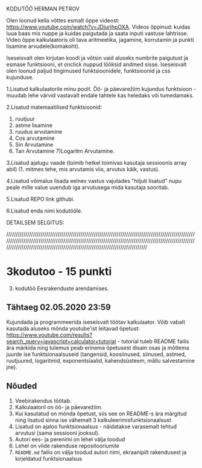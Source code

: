 
KODUTÖÖ  HERMAN PETROV

Olen loonud kella võttes esmalt õppe videost: https://www.youtube.com/watch?v=JDiurjhpOXA.
Videos õppinud: kuidas luua baas mis nuppe ja kuidas paigutada ja saata inputi vastuse lahtrisse.
Video õppe kalkulaatoris oli tava aritmeetika, jagamine, korrutamin ja punkti lisamine arvudele(komakoht).

Iseseisvalt olen kirjutan koodi ja võtsin vaid aluseks numbrite paigutust ja esmase funktsiooni, et onclick nuppud lööksid andmed sisse.
Iseseisvalt olen loonud paljud tingimused funktsioonidele, funktsioonid ja css kujunduse.

1.Lisatud kalkulaatorile minu poolt.
Öö- ja päevarežiim kujundus funktsioon - muudab lehe värvid vastavalt endale tahtele kas heledaks või tumedamaks.

2.Lisatud matemaatilised funktsioonid:
 1) ruutjuur
 2) astme lisamine
 3) ruudus arvutamine
 4) Cos arvutamine
 5) Sin Arvutamine
 6) Tan Arvutamine
 7)Logaritm Arvutamine.

3.Lisatud ajalugu vaade (toimib hetkel toimivas kasutaja sessioonis array abil) (1. mitmes tehe, mis arvutamis viis, arvutus käik, vastus).

4.Lisatud võimalus lisada eelnev vastus vajutades "hiljuti lisatud" nupu peale mille value uuendub iga arvutusega mida kasutaja sooritab.

5.Lisatud REPO link githubi.

6.Lisatud enda nimi kodutööle.


DETAILSEM SELGITUS:

[](/Capture.JPG)




////////////////////////////////////////////////////////////////////////////////////////////////////////////////////////////////////////////////////////////////////////////////////////////////////////////////////////////////////////////////////////////////////////////////
# 3kodutoo - 15 punkti
3. kodutöö Eesrakenduste arendamises.

## Tähtaeg 02.05.2020 23:59

Kujundada ja programmeerida iseseisvalt töötav kalkulaator. Võib vabalt kasutada aluseks mõnda youtube'ist leitavad õpetust: https://www.youtube.com/results?search_query=javascript+calculator+tutorial - tutorial tuleb README failis ära märkida ning tulemus peab erinema õpetusest disain osas ja mõtlema juurde ise funktsionaalsuseid (tangensid, koosiinused, siinused, astmed, ruutjuured, logaritmid, exponentsiaalid, kahendsüsteem, mällu salvestamine jne).

## Nõuded

1. Veebirakendus töötab.
1. Kalkulaatoril on öö- ja päevarežiim. 
1. Kui kasutatud on mõnda õpetust, siis see on README-s ära märgitud ning lisatud sinna ise vähemalt 3 kalkuleerimisfunktsionaalsust
1. Lisatud on ajaloo funktsionaalsus - näidatakse varasemalt tehtud arvutusi (sama sessiooni jooksul). 
1. Autori ees- ja perenimi on lehel välja toodud
1. Lehel on viide rakenduse repositooriumile
1. `README.md` failis on välja toodud autori nimi, ekraanipilt rakendusest ja kirjeldatud funktsionaalsus

